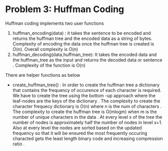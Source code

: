 # Problem 3: Huffman Coding

Huffman coding implements two user functions  
1. huffman_encoding(data) : it takes the sentence to be encoded and returns the huffman tree and the encoded data as a string of bytes. 
Complexity of encoding the data once the huffman tree is created is O(n). Overall complexity is O(n)
2. huffman_decoding(data,huffman_tree): It takes the encoded data and the huffman_tree as the input and returns the decoded data or sentence . 
Complexity of the function is O(n) 

There are helper functions  as below  
* create_huffman_tree() : In order to create the huffman tree a dictionary that contains the frequency of occurence of each character  is required. We have to create the tree using the bottom -up approach where the leaf-nodes are the keys of the dictionary . The complexity to create the character frequecy dictionary is O(n) where n is the num of characters  .  The complexity to create the huffman tree is O(mlogm) when m is the number of unique characters in the data . At every level x of the tree the number of nodes  is approximately half the number of nodes in level x+1. Also at every level the  nodes are sorted based on the  updated frequency so that it will be ensured the most frequently occuring  characted gets the least length binary code and increasing compression ratio .